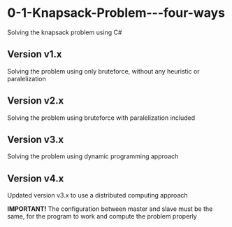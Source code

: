 # 0-1-Knapsack-Problem---four-ways
Solving the knapsack problem using C#

<h2>Version v1.x </h2> 
Solving the problem using only bruteforce, without any heuristic or paralelization

<h2>Version v2.x </h2> 
Solving the problem using bruteforce with paralelization included

<h2>Version v3.x </h2> 
Solving the problem using dynamic programming approach

<h2>Version v4.x </h2> 
Updated version v3.x to use a distributed computing approach

<b>IMPORTANT!</b> The configuration between master and slave must be the same, for the program to work and compute the problem properly
